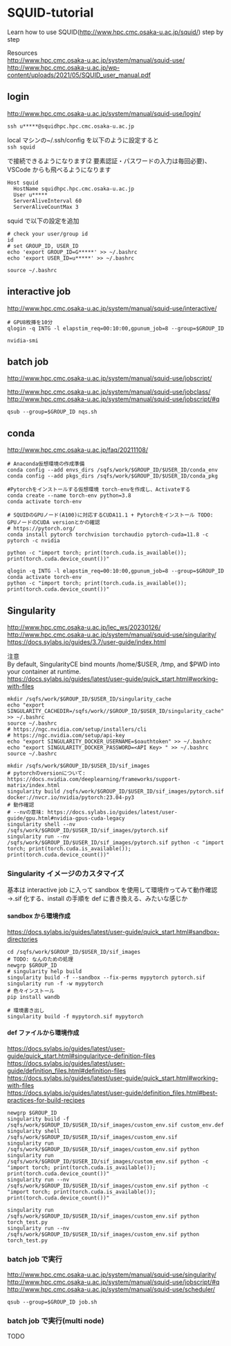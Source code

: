 # SQUID-tutorial

Learn how to use SQUID(http://www.hpc.cmc.osaka-u.ac.jp/squid/) step by step

Resources  
http://www.hpc.cmc.osaka-u.ac.jp/system/manual/squid-use/  
http://www.hpc.cmc.osaka-u.ac.jp/wp-content/uploads/2021/05/SQUID_user_manual.pdf

## login

http://www.hpc.cmc.osaka-u.ac.jp/system/manual/squid-use/login/

```
ssh u*****@squidhpc.hpc.cmc.osaka-u.ac.jp
```

local マシンの~/.ssh/config を以下のように設定すると  
`ssh squid`

で接続できるようになります(2 要素認証・パスワードの入力は毎回必要)、VSCode からも飛べるようになります

```
Host squid
  HostName squidhpc.hpc.cmc.osaka-u.ac.jp
  User u*****
  ServerAliveInterval 60
  ServerAliveCountMax 3
```

squid で以下の設定を追加

```
# check your user/group id
id
# set GROUP_ID, USER_ID
echo 'export GROUP_ID=G*****' >> ~/.bashrc
echo 'export USER_ID=u*****' >> ~/.bashrc

source ~/.bashrc
```

## interactive job

http://www.hpc.cmc.osaka-u.ac.jp/system/manual/squid-use/interactive/

```
# GPU8枚挿を10分
qlogin -q INTG -l elapstim_req=00:10:00,gpunum_job=8 --group=$GROUP_ID

nvidia-smi
```

## batch job

http://www.hpc.cmc.osaka-u.ac.jp/system/manual/squid-use/jobscript/

http://www.hpc.cmc.osaka-u.ac.jp/system/manual/squid-use/jobclass/  
http://www.hpc.cmc.osaka-u.ac.jp/system/manual/squid-use/jobscript/#q

```
qsub --group=$GROUP_ID nqs.sh
```

## conda

http://www.hpc.cmc.osaka-u.ac.jp/faq/20211108/

```
# Anaconda仮想環境の作成準備
conda config --add envs_dirs /sqfs/work/$GROUP_ID/$USER_ID/conda_env
conda config --add pkgs_dirs /sqfs/work/$GROUP_ID/$USER_ID/conda_pkg

#Pytorchをインストールする仮想環境 torch-envを作成し、Activateする
conda create --name torch-env python=3.8
conda activate torch-env

# SQUIDのGPUノード(A100)に対応するCUDA11.1 + Pytorchをインストール TODO: GPUノードのCUDA versionとかの確認
# https://pytorch.org/
conda install pytorch torchvision torchaudio pytorch-cuda=11.8 -c pytorch -c nvidia

python -c "import torch; print(torch.cuda.is_available()); print(torch.cuda.device_count())"
```

```
qlogin -q INTG -l elapstim_req=00:10:00,gpunum_job=8 --group=$GROUP_ID
conda activate torch-env
python -c "import torch; print(torch.cuda.is_available()); print(torch.cuda.device_count())"
```

## Singularity

http://www.hpc.cmc.osaka-u.ac.jp/lec_ws/20230126/  
http://www.hpc.cmc.osaka-u.ac.jp/system/manual/squid-use/singularity/  
https://docs.sylabs.io/guides/3.7/user-guide/index.html

注意  
By default, SingularityCE bind mounts /home/$USER, /tmp, and $PWD into your container at runtime.  
https://docs.sylabs.io/guides/latest/user-guide/quick_start.html#working-with-files

```
mkdir /sqfs/work/$GROUP_ID/$USER_ID/singularity_cache
echo "export SINGULARITY_CACHEDIR=/sqfs/work//$GROUP_ID/$USER_ID/singularity_cache" >> ~/.bashrc
source ~/.bashrc
# https://ngc.nvidia.com/setup/installers/cli
# https://ngc.nvidia.com/setup/api-key
echo "export SINGULARITY_DOCKER_USERNAME=$oauthtoken" >> ~/.bashrc
echo "export SINGULARITY_DOCKER_PASSWORD=<API Key> " >> ~/.bashrc
source ~/.bashrc

mkdir /sqfs/work/$GROUP_ID/$USER_ID/sif_images
# pytorchのversionについて: https://docs.nvidia.com/deeplearning/frameworks/support-matrix/index.html
singularity build /sqfs/work/$GROUP_ID/$USER_ID/sif_images/pytorch.sif docker://nvcr.io/nvidia/pytorch:23.04-py3
# 動作確認
# --nvの意味: https://docs.sylabs.io/guides/latest/user-guide/gpu.html#nvidia-gpus-cuda-legacy
singularity shell --nv /sqfs/work/$GROUP_ID/$USER_ID/sif_images/pytorch.sif
singularity run --nv /sqfs/work/$GROUP_ID/$USER_ID/sif_images/pytorch.sif python -c "import torch; print(torch.cuda.is_available()); print(torch.cuda.device_count())"
```

### Singularity イメージのカスタマイズ

基本は interactive job に入って sandbox を使用して環境作ってみて動作確認 →.sif 化する、install の手順を def に書き換える、みたいな感じか

#### sandbox から環境作成

https://docs.sylabs.io/guides/latest/user-guide/quick_start.html#sandbox-directories

```
cd /sqfs/work/$GROUP_ID/$USER_ID/sif_images
# TODO: なんのための処理
newgrp $GROUP_ID
# singularity help build
singularity build -f --sandbox --fix-perms mypytorch pytorch.sif
singularity run -f -w mypytorch
# 色々インストール
pip install wandb

# 環境書き出し
singularity build -f mypytorch.sif mypytorch
```

#### def ファイルから環境作成

https://docs.sylabs.io/guides/latest/user-guide/quick_start.html#singularityce-definition-files  
https://docs.sylabs.io/guides/latest/user-guide/definition_files.html#definition-files  
https://docs.sylabs.io/guides/latest/user-guide/quick_start.html#working-with-files  
https://docs.sylabs.io/guides/latest/user-guide/definition_files.html#best-practices-for-build-recipes

```
newgrp $GROUP_ID
singularity build -f /sqfs/work/$GROUP_ID/$USER_ID/sif_images/custom_env.sif custom_env.def
singularity shell /sqfs/work/$GROUP_ID/$USER_ID/sif_images/custom_env.sif
singularity run /sqfs/work/$GROUP_ID/$USER_ID/sif_images/custom_env.sif python
singularity run /sqfs/work/$GROUP_ID/$USER_ID/sif_images/custom_env.sif python -c "import torch; print(torch.cuda.is_available()); print(torch.cuda.device_count())"
singularity run --nv /sqfs/work/$GROUP_ID/$USER_ID/sif_images/custom_env.sif python -c "import torch; print(torch.cuda.is_available()); print(torch.cuda.device_count())"

singularity run /sqfs/work/$GROUP_ID/$USER_ID/sif_images/custom_env.sif python torch_test.py
singularity run --nv /sqfs/work/$GROUP_ID/$USER_ID/sif_images/custom_env.sif python torch_test.py
```

### batch job で実行

http://www.hpc.cmc.osaka-u.ac.jp/system/manual/squid-use/singularity/  
http://www.hpc.cmc.osaka-u.ac.jp/system/manual/squid-use/jobscript/#q  
http://www.hpc.cmc.osaka-u.ac.jp/system/manual/squid-use/scheduler/

```
qsub --group=$GROUP_ID job.sh
```

### batch job で実行(multi node)

TODO
